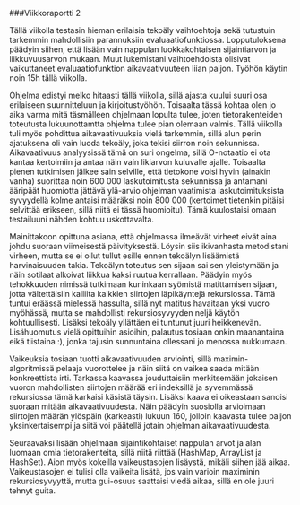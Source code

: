 ###Viikkoraportti 2

Tällä viikolla testasin hieman erilaisia tekoäly vaihtoehtoja sekä tutustuin tarkemmin mahdollisiin parannuksiin evaluaatiofunktiossa. Lopputuloksena päädyin siihen, että lisään vain nappulan luokkakohtaisen sijaintiarvon ja liikkuvuusarvon mukaan. Muut lukemistani vaihtoehdoista olisivat vaikuttaneet evaluaatiofunktion aikavaativuuteen liian paljon. Työhön käytin noin 15h tällä viikolla.

Ohjelma edistyi melko hitaasti tällä viikolla, sillä ajasta kuului suuri osa erilaiseen suunnitteluun ja kirjoitustyöhön. Toisaalta tässä kohtaa olen jo aika varma mitä täsmälleen ohjelmaan lopulta tulee, joten tietorakenteiden toteutusta lukuunottamtta ohjelma tulee pian olemaan valmis. Tällä viikolla tuli myös pohdittua aikavaativuuksia vielä tarkemmin, sillä alun perin ajatuksena oli vain luoda tekoäly, joka tekisi siirron noin sekunnissa. Aikavaativuus analyysissä tämä on suri ongelma, sillä O-notaatio ei ota kantaa kertoimiin ja antaa näin vain likiarvon kuluvalle ajalle. Toisaalta pienen tutkimisen jälkee sain selville, että tietokone voisi hyvin (ainakin vanha) suorittaa noin 600 000 laskutoimitusta sekunnissa ja antamani ääripäät huomiotta jättävä ylä-arvio ohjelman vaatimista laskutoimituksista syvyydellä kolme antaisi määräksi noin 800 000 (kertoimet tietenkin pitäisi selvittää erikseen, sillä niitä ei tässä huomioitu). Tämä kuulostaisi omaan testailuuni nähden kohtuu uskottavalta.

Mainittakoon opittuna asiana, että ohjelmassa ilmeävät virheet eivät aina johdu suoraan viimeisestä päivityksestä. Löysin siis ikivanhasta metodistani virheen, mutta se ei ollut tullut esille ennen tekoälyn lisäämistä harvinaisuuden takia. Tekoälyn toteutus sen sijaan sai sen yleistymään ja näin sotilaat alkoivat liikkua kaksi ruutua kerrallaan. Päädyin myös tehokkuuden nimissä tutkimaan kuninkaan syömistä matittamisen sijaan, jotta vältettäisiin kalliita kaikkien siirtojen läpikäyntejä rekursiossa. Tämä tuntui eräässä mielessä hassulta, sillä nyt matitus havaitaan yksi vuoro myöhässä, mutta se mahdollisti rekursiosyvyyden neljä käytön kohtuullisesti. Lisäksi tekoäly yllättäen ei tuntunut juuri heikkenevän. Lisähuomutus vielä opittuihin asioihin, palautus tosiaan onkin maanantaina eikä tiistaina :), jonka tajusin sunnuntaina ollessani jo menossa nukkumaan.

Vaikeuksia tosiaan tuotti aikavaativuuden arviointi, sillä maximin-algoritmissä pelaaja vuorottelee ja näin siitä on vaikea saada mitään konkreettista irti. Tarkassa kaavassa jouduttaisiin merkitsemään jokaisen vuoron mahdollisten siirtojen määrää eri indeksillä ja syvemmässä rekursiossa tämä karkaisi käsistä täysin. Lisäksi kaava ei oikeastaan sanoisi suoraan mitään aikavaativuudesta. Näin päädyin suosiolla arvioimaan siirtojen määrän ylöspäin (karkeasti) lukuun 160, jolloin kaavasta tulee paljon yksinkertaisempi ja siitä voi päätellä jotain ohjelman aikavaativuudesta.

Seuraavaksi lisään ohjelmaan sijaintikohtaiset nappulan arvot ja alan luomaan omia tietorakenteita, sillä niitä riittää (HashMap, ArrayList ja HashSet). Aion myös kokeilla vaikeustasojen lisäystä, mikäli siihen jää aikaa. Vaikeustasojen ei tulisi olla vaikeita lisätä, jos vain varioin maximinin rekursiosyvyyttä, mutta gui-osuus saattaisi viedä aikaa, sillä en ole juuri tehnyt guita.
